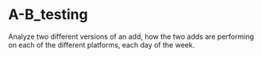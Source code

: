 # A-B_testing
Analyze two different versions of an add, how the two adds are performing on each of the different platforms, each day of the week.
